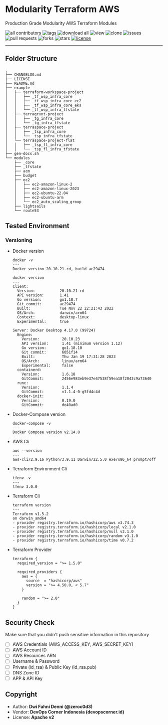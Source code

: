 # Modularity Terraform AWS

Production Grade Modularity AWS Terraform Modules

![all contributors](https://img.shields.io/github/contributors/devopscorner/tf-aws-modules)
![tags](https://img.shields.io/github/v/tag/devopscorner/tf-aws-modules?sort=semver)
![download all](https://img.shields.io/github/downloads/devopscorner/tf-aws-modules/total.svg)
![view](https://views.whatilearened.today/views/github/devopscorner/tf-aws-modules.svg)
![clone](https://img.shields.io/badge/dynamic/json?color=success&label=clone&query=count&url=https://raw.githubusercontent.com/devopscorner/tf-aws-modules/master/clone.json?raw=True&logo=github)
![issues](https://img.shields.io/github/issues/devopscorner/tf-aws-modules)
![pull requests](https://img.shields.io/github/issues-pr/devopscorner/tf-aws-modules)
![forks](https://img.shields.io/github/forks/devopscorner/tf-aws-modules)
![stars](https://img.shields.io/github/stars/devopscorner/tf-aws-modules)
[![license](https://img.shields.io/github/license/devopscorner/tf-aws-modules)](https://img.shields.io/github/license/devopscorner/tf-aws-modules)

---

## Folder Structure

```
.
├── CHANGELOG.md
├── LICENSE
├── README.md
├── example
│   ├── terraform-workspace-project
│   │   ├── _tf_wsp_infra_core
│   │   ├── _tf_wsp_infra_core_ec2
│   │   ├── _tf_wsp_infra_core_eks
│   │   └── _tf_wsp_infra_tfstate
│   ├── terragrunt-project
│   │   ├── _tg_infra_core
│   │   └── _tg_infra_tfstate
│   ├── terraspace-project
│   │   ├── _tsp_infra_core
│   │   └── _tsp_infra_tfstate
│   └── terraspace-project-flat
│   │   ├── _tsp_fl_infra_core
│   │   └── _tsp_fl_infra_tfstate
├── gen-docs.sh
└── modules
    ├── _core
    ├── _tfstate
    ├── acm
    ├── budget
    ├── ec2
    │   ├── ec2-amazon-linux-2
    │   ├── ec2-amazon-linux-2023
    │   ├── ec2-ubuntu-22.04
    │   ├── ec2-ubuntu-arm
    │   └── ec2_auto_scaling_group
    ├── lightsails
    └── route53
```

## Tested Environment

### Versioning

- Docker version

  ```
  docker -v
  ---
  Docker version 20.10.21-rd, build ac29474

  docker version
  ---
  Client:
    Version:           20.10.21-rd
    API version:       1.41
    Go version:        go1.18.7
    Git commit:        ac29474
    Built:             Tue Nov 22 22:21:43 2022
    OS/Arch:           darwin/arm64
    Context:           desktop-linux
    Experimental:      true

  Server: Docker Desktop 4.17.0 (99724)
    Engine:
      Version:          20.10.23
      API version:      1.41 (minimum version 1.12)
      Go version:       go1.18.10
      Git commit:       6051f14
      Built:            Thu Jan 19 17:31:28 2023
      OS/Arch:          linux/arm64
      Experimental:     false
    containerd:
      Version:          1.6.18
      GitCommit:        2456e983eb9e37e47538f59ea18f2043c9a73640
    runc:
      Version:          1.1.4
      GitCommit:        v1.1.4-0-g5fd4c4d
    docker-init:
      Version:          0.19.0
      GitCommit:        de40ad0
  ```

- Docker-Compose version

  ```
  docker-compose -v
  ---
  Docker Compose version v2.14.0
  ```

- AWS Cli

  ```
  aws --version
  ---
  aws-cli/2.9.16 Python/3.9.11 Darwin/22.5.0 exe/x86_64 prompt/off
  ```

- Terraform Environment Cli

  ```
  tfenv -v
  ---
  tfenv 3.0.0
  ```

- Terraform Cli

  ```
  terraform version
  ---
  Terraform v1.5.2
  on darwin_amd64
  - provider registry.terraform.io/hashicorp/aws v3.74.3
  - provider registry.terraform.io/hashicorp/local v2.1.0
  - provider registry.terraform.io/hashicorp/null v3.1.0
  - provider registry.terraform.io/hashicorp/random v3.1.0
  - provider registry.terraform.io/hashicorp/time v0.7.2
  ```

- Terraform Provider

  ```
  terraform {
    required_version = ">= 1.5.0"

    required_providers {
      aws = {
        source  = "hashicorp/aws"
        version = ">= 4.50.0, < 5.7"
      }

      random = ">= 2.0"
    }
  }
  ```

## Security Check

Make sure that you didn't push sensitive information in this repository

- [ ] AWS Credentials (AWS_ACCESS_KEY, AWS_SECRET_KEY)
- [ ] AWS Account ID
- [ ] AWS Resources ARN
- [ ] Username & Password
- [ ] Private (id_rsa) & Public Key (id_rsa.pub)
- [ ] DNS Zone ID
- [ ] APP & API Key

## Copyright

- Author: **Dwi Fahni Denni (@zeroc0d3)**
- Vendor: **DevOps Corner Indonesia (devopscorner.id)**
- License: **Apache v2**
